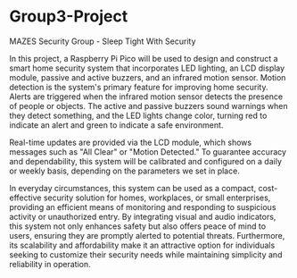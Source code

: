 # Group3-Project
MAZES Security Group - Sleep Tight With Security

In this project, a Raspberry Pi Pico will be used to design and construct a smart home security system that incorporates LED lighting, an LCD display module, passive and active buzzers, and an infrared motion sensor. Motion detection is the system's primary feature for improving home security. Alerts are triggered when the infrared motion sensor detects the presence of people or objects. The active and passive buzzers sound warnings when they detect something, and the LED lights change color, turning red to indicate an alert and green to indicate a safe environment. 

Real-time updates are provided via the LCD module, which shows messages such as "All Clear" or "Motion Detected." To guarantee accuracy and dependability, this system will be calibrated and configured on a daily or weekly basis, depending on the parameters we set in place. 

In everyday circumstances, this system can be used as a compact, cost-effective security solution for homes, workplaces, or small enterprises, providing an efficient means of monitoring and responding to suspicious activity or unauthorized entry. By integrating visual and audio indicators, this system not only enhances safety but also offers peace of mind to users, ensuring they are promptly alerted to potential threats. Furthermore, its scalability and affordability make it an attractive option for individuals seeking to customize their security needs while maintaining simplicity and reliability in operation. 
